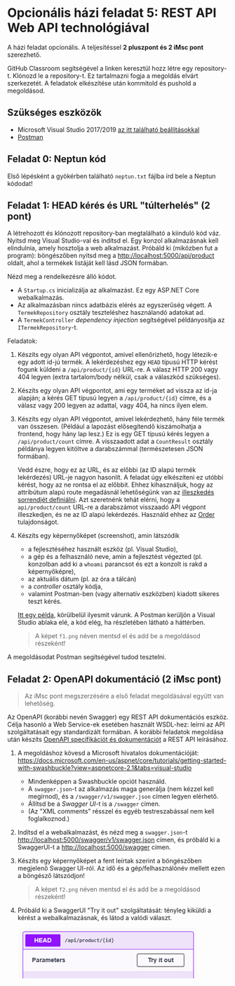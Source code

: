 # Opcionális házi feladat 5: REST API Web API technológiával

A házi feladat opcionális. A teljesítéssel **2 pluszpont és 2 iMsc pont** szerezhető.

GitHub Classroom segítségével a <TBD> linken keresztül hozz létre egy repository-t. Klónozd le a repository-t. Ez tartalmazni fogja a megoldás elvárt szerkezetét. A feladatok elkészítése után kommitold és pushold a megoldásod.

## Szükséges eszközök

- Microsoft Visual Studio 2017/2019 [az itt található beállításokkal](VisualStudio-install.md)
- [Postman](https://www.getpostman.com/)

## Feladat 0: Neptun kód

Első lépésként a gyökérben található `neptun.txt` fájlba írd bele a Neptun kódodat!

## Feladat 1: HEAD kérés és URL "túlterhelés" (2 pont)

A létrehozott és klónozott repository-ban megtalálható a kiinduló kód váz. Nyitsd meg Visual Studio-val és indítsd el. Egy konzol alkalmazásnak kell elindulnia, amely hosztolja a web alkalmazást. Próbáld ki (miközben fut a program): böngészőben nyitsd meg a <http://localhost:5000/api/product> oldalt, ahol a termékek listáját kell lásd JSON formában.

Nézd meg a rendelkezésre álló kódot.

- A `Startup.cs` inicializálja az alkalmazást. Ez egy ASP.NET Core webalkalmazás.
- Az alkalmazásban nincs adatbázis elérés az egyszerűség végett. A `TermekRepository` osztály teszteléshez használandó adatokat ad.
- A `TermekController` _dependency injection_ segítségével példányosítja az `ITermekRepository`-t.

Feladatok:

1. Készíts egy olyan API végpontot, amivel ellenőrizhető, hogy létezik-e egy adott id-jú termék. A lekérdezéshez egy `HEAD` típusú HTTP kérést fogunk küldeni a `/api/product/{id}` URL-re. A válasz HTTP 200 vagy 404 legyen (extra tartalom/body nélkül, csak a válaszkód szükséges).

1. Készíts egy olyan API végpontot, ami egy terméket ad vissza az id-ja alapján; a kérés GET típusú legyen a `/api/product/{id}` címre, és a válasz vagy 200 legyen az adattal, vagy 404, ha nincs ilyen elem.

1. Készíts egy olyan API végpontot, amivel lekérdezhető, hány féle termék van összesen. (Például a lapozást elősegítendő kiszámolhatja a frontend, hogy hány lap lesz.) Ez is egy GET típusú kérés legyen a `/api/product/count` címre. A visszaadott adat a `CountResult` osztály példánya legyen kitöltve a darabszámmal (természetesen JSON formában).

   Vedd észre, hogy ez az URL, és az előbbi (az ID alapú termék lekérdezés) URL-je nagyon hasonlít. A feladat úgy elkészíteni ez utóbbi kérést, hogy az ne rontsa el az előbbit. Ehhez kihasználjuk, hogy az attribútum alapú route megadásnál lehetőségünk van az [illeszkedés sorrendjét definiálni](https://docs.microsoft.com/en-us/aspnet/core/mvc/controllers/routing?view=aspnetcore-2.1#ordering-attribute-routes). Azt szeretnénk tehát elérni, hogy a `api/product/count` URL-re a darabszámot visszaadó API végpont illeszkedjen, és ne az ID alapú lekérdezés. Használd ehhez az [Order](https://docs.microsoft.com/en-us/dotnet/api/microsoft.aspnetcore.mvc.httpgetattribute?view=aspnetcore-2.1#properties) tulajdonságot.

1. Készíts egy képernyőképet (screenshot), amin látszódik

   - a fejlesztéséhez használt eszköz (pl. Visual Studio),
   - a gép és a felhasználó neve, amin a fejlesztést végezted (pl. konzolban add ki a `whoami` parancsot és ezt a konzolt is rakd a képernyőképre),
   - az aktuális dátum (pl. az óra a tálcán)
   - a _controller_ osztály kódja,
   - valamint Postman-ben (vagy alternatív eszközben) kiadott sikeres teszt kérés.

   [Itt egy példa](img/img-screenshot-pl-vs.png), körülbelül ilyesmit várunk. A Postman kerüljön a Visual Studio ablaka elé, a kód elég, ha részletében látható a háttérben.

   > A képet `f1.png` néven mentsd el és add be a megoldásod részeként!

A megoldásodat Postman segítségével tudod tesztelni.

## Feladat 2: OpenAPI dokumentáció (2 iMsc pont)

> Az iMsc pont megszerzésére a első feladat megoldásával együtt van lehetőség.

Az OpenAPI (korábbi nevén Swagger) egy REST API dokumentációs eszköz. Célja hasonló a Web Service-ek esetében használt WSDL-hez: leírni az API szolgáltatásait egy standardizált formában. A korábbi feladatok megoldása után készíts [OpenAPI specifikációt és dokumentációt](https://docs.microsoft.com/en-us/aspnet/core/tutorials/web-api-help-pages-using-swagger?view=aspnetcore-2.1) a REST API leírásához.

1. A megoldáshoz kövesd a Microsoft hivatalos dokumentációját: <https://docs.microsoft.com/en-us/aspnet/core/tutorials/getting-started-with-swashbuckle?view=aspnetcore-2.1&tabs=visual-studio>

   - Mindenképpen a Swashbuckle opciót használd.
   - A `swagger.json`-t az alkalmazás maga generálja (nem kézzel kell megírnod), és a `/swagger/v1/swagger.json` címen legyen elérhető.
   - Állítsd be a _Swagger UI_-t is a `/swagger` címen.
   - (Az "XML comments" résszel és egyéb testreszabással nem kell foglalkoznod.)

1. Indítsd el a webalkalmazást, és nézd meg a `swagger.json`-t <http://localhost:5000/swagger/v1/swagger.json> címen, és próbáld ki a SwaggerUI-t a <http://localhost:5000/swagger> címen.

1. Készíts egy képernyőképet a fent leírtak szerint a böngészőben megjelenő Swagger UI-ról. Az idő és a gép/felhasználónév mellett ezen a böngésző látszódjon!

   > A képet `f2.png` néven mentsd el és add be a megoldásod részeként!

1. Próbáld ki a SwaggerUI "Try it out" szolgáltatását: tényleg kiküldi a kérést a webalkalmazásnak, és látod a valódi választ.

   ![SwaggerUI Try it out](img/img-swaggerui-try.png)
